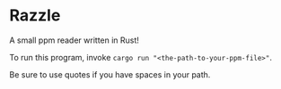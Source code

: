 Razzle
======

A small ppm reader written in Rust!

To run this program, invoke `cargo run "<the-path-to-your-ppm-file>"`. 

Be sure to use quotes if you have spaces in your path.
